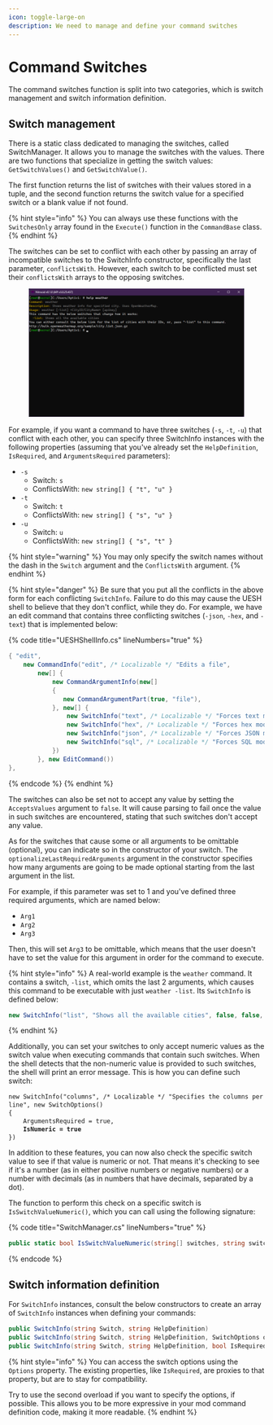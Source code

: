 ```yaml
---
icon: toggle-large-on
description: We need to manage and define your command switches
---
```


# Command Switches

The command switches function is split into two categories, which is switch management and switch information definition.

## Switch management

There is a static class dedicated to managing the switches, called SwitchManager. It allows you to manage the switches with the values. There are two functions that specialize in getting the switch values: `GetSwitchValues()` and `GetSwitchValue()`.

The first function returns the list of switches with their values stored in a tuple, and the second function returns the switch value for a specified switch or a blank value if not found.

{% hint style="info" %}
You can always use these functions with the `SwitchesOnly` array found in the `Execute()` function in the `CommandBase` class.
{% endhint %}

The switches can be set to conflict with each other by passing an array of incompatible switches to the SwitchInfo constructor, specifically the last parameter, `conflictsWith`. However, each switch to be conflicted must set their `conflictsWith` arrays to the opposing switches.

<figure><img src="../../../.gitbook/assets/109-shell.png" alt=""><figcaption></figcaption></figure>

For example, if you want a command to have three switches (`-s`, `-t`, `-u`) that conflict with each other, you can specify three SwitchInfo instances with the following properties (assuming that you've already set the `HelpDefinition`, `IsRequired`, and `ArgumentsRequired` parameters):

* `-s`
  * Switch: `s`
  * ConflictsWith: `new string[] { "t", "u" }`
* `-t`
  * Switch: `t`
  * ConflictsWith: `new string[] { "s", "u" }`
* `-u`
  * Switch: `u`
  * ConflictsWith: `new string[] { "s", "t" }`

{% hint style="warning" %}
You may only specify the switch names without the dash in the `Switch` argument and the `ConflictsWith` argument.
{% endhint %}

{% hint style="danger" %}
Be sure that you put all the conflicts in the above form for each conflicting `SwitchInfo`. Failure to do this may cause the UESH shell to believe that they don't conflict, while they do. For example, we have an edit command that contains three conflicting switches (`-json`, `-hex`, and `-text`) that is implemented below:

{% code title="UESHShellInfo.cs" lineNumbers="true" %}
```csharp
{ "edit",
    new CommandInfo("edit", /* Localizable */ "Edits a file",
        new[] {
            new CommandArgumentInfo(new[]
            {
               new CommandArgumentPart(true, "file"),
            }, new[] {
                new SwitchInfo("text", /* Localizable */ "Forces text mode", false, false, new string[] { "hex", "json", "sql" }, 0, false),
                new SwitchInfo("hex", /* Localizable */ "Forces hex mode", false, false, new string[] { "text", "json", "sql" }, 0, false),
                new SwitchInfo("json", /* Localizable */ "Forces JSON mode", false, false, new string[] { "text", "hex", "sql" }, 0, false),
                new SwitchInfo("sql", /* Localizable */ "Forces SQL mode", false, false, new string[] { "text", "hex", "json" }, 0, false),
            })
        }, new EditCommand())
},
```
{% endcode %}
{% endhint %}

The switches can also be set not to accept any value by setting the `AcceptsValues` argument to `false`. It will cause parsing to fail once the value in such switches are encountered, stating that such switches don't accept any value.

As for the switches that cause some or all arguments to be omittable (optional), you can indicate so in the constructor of your switch. The `optionalizeLastRequiredArguments` argument in the constructor specifies how many arguments are going to be made optional starting from the last argument in the list.

For example, if this parameter was set to 1 and you've defined three required arguments, which are named below:

* `Arg1`
* `Arg2`
* `Arg3`

Then, this will set `Arg3` to be omittable, which means that the user doesn't have to set the value for this argument in order for the command to execute.

{% hint style="info" %}
A real-world example is the `weather` command. It contains a switch, `-list`, which omits the last 2 arguments, which causes this command to be executable with just `weather -list`. Its `SwitchInfo` is defined below:

```csharp
new SwitchInfo("list", "Shows all the available cities", false, false, null, 2, false)
```
{% endhint %}

Additionally, you can set your switches to only accept numeric values as the switch value when executing commands that contain such switches. When the shell detects that the non-numeric value is provided to such switches, the shell will print an error message. This is how you can define such switch:

<pre class="language-csharp"><code class="lang-csharp">new SwitchInfo("columns", /* Localizable */ "Specifies the columns per line", new SwitchOptions()
{
    ArgumentsRequired = true,
<strong>    IsNumeric = true
</strong>})
</code></pre>

In addition to these features, you can now also check the specific switch value to see if that value is numeric or not. That means it's checking to see if it's a number (as in either positive numbers or negative numbers) or a number with decimals (as in numbers that have decimals, separated by a dot).

The function to perform this check on a specific switch is `IsSwitchValueNumeric()`, which you can call using the following signature:

{% code title="SwitchManager.cs" lineNumbers="true" %}
```csharp
public static bool IsSwitchValueNumeric(string[] switches, string switchKey)
```
{% endcode %}

## Switch information definition

For `SwitchInfo` instances, consult the below constructors to create an array of `SwitchInfo` instances when defining your commands:

```csharp
public SwitchInfo(string Switch, string HelpDefinition)
public SwitchInfo(string Switch, string HelpDefinition, SwitchOptions options)
public SwitchInfo(string Switch, string HelpDefinition, bool IsRequired = false, bool ArgumentsRequired = false, string[] conflictsWith = null, int optionalizeLastRequiredArguments = 0)
```

{% hint style="info" %}
You can access the switch options using the `Options` property. The existing properties, like `IsRequired`, are proxies to that property, but are to stay for compatibility.

Try to use the second overload if you want to specify the options, if possible. This allows you to be more expressive in your mod command definition code, making it more readable.
{% endhint %}
